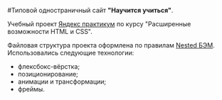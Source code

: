 #Типовой одностраничный сайт **"Научится учиться"**.

Учебный проект [Яндекс практикум](https://practicum.yandex.ru/) по курсу "Расширенные возможности HTML и CSS".

Файловая структура проекта оформлена по правилам [Nested БЭМ](https://ru.bem.info/).
Использовались следующие технологии:
* флексбокс-вёрстка;
* позиционирование;
* анимации и трансформации;
* фреймы.